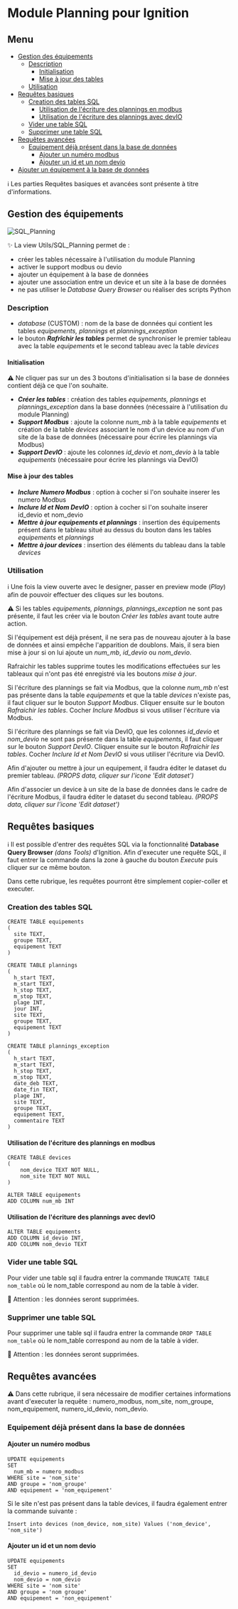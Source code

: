 # Module Planning pour Ignition

## Menu

* [Gestion des équipements](#gestion-des-équipements)
  - [Description](#description)
    - [Initialisation](#initialisation)
    - [Mise à jour des tables](#mise-à-jour-des-tables)
  - [Utilisation](#utilisation)
* [Requêtes basiques](#requêtes-basiques)
  - [Creation des tables SQL](#creation-des-tables-sql)
    - [Utilisation de l'écriture des plannings en modbus](#utilisation-de-l'écriture-des-plannings-en-modbus)
    - [Utilisation de l'écriture des plannings avec devIO](#utilisation-de-l'écriture-des-plannings-avec-devio)
  - [Vider une table SQL](#vider-une-table-sql)
  - [Supprimer une table SQL](#supprimer-une-table-sql)
* [Requêtes avancées](#requêtes-avancées)
  - [Equipement déjà présent dans la base de données](#Equipement-déjà-présent-dans-la-base-de-données)
    - [Ajouter un numéro modbus](#ajouter-un-numéro-modbus)
    - [Ajouter un id et un nom devio](#ajouter-un-id-et-un-nom-devio)
* [Ajouter un équipement à la base de données](#ajouter-un-équipement-à-la-base-de-données)

ℹ️ Les parties Requêtes basiques et avancées sont présente à titre d'informations.

## Gestion des équipements

![SQL_Planning]("https://raw.githubusercontent.com/Prud-homme/image-data-bank/main/HTTP/overview.png")

✨ La view Utils/SQL_Planning permet de :
* créer les tables nécessaire à l'utilisation du module Planning
* activer le support modbus ou devio
* ajouter un équipement à la base de données
* ajouter une association entre un device et un site à la base de données
* ne pas utiliser le *Database Query Browser* ou réaliser des scripts Python

### Description

* *database* (CUSTOM) : nom de la base de données qui contient les tables *equipements, plannings* et *plannings_exception*
* le bouton _**Rafrîchir les tables**_ permet de synchroniser le premier tableau avec la table *equipements* et le second tableau avec la table *devices*

#### Initialisation

⚠️ Ne cliquer pas sur un des 3 boutons d'initialisation si la base de données contient déjà ce que l'on souhaite.

* _**Créer les tables**_ : création des tables *equipements, plannings* et *plannings_exception* dans la base données (nécessaire à l'utilisation du module Planning)
* _**Support Modbus**_ : ajoute la colonne *num_mb* à la table *equipements* et création de la table *devices* associant le nom d'un device au nom d'un site de la base de données (nécessaire pour écrire les plannings via Modbus)
* _**Support DevIO**_ : ajoute les colonnes *id_devio* et *nom_devio* à la table *equipements* (nécessaire pour écrire les plannings via DevIO)

#### Mise à jour des tables

* _**Inclure Numero Modbus**_ : option à cocher si l'on souhaite inserer les numero Modbus
* _**Inclure Id et Nom DevIO**_ : option à cocher si l'on souhaite inserer id_devio et nom_devio
* _**Mettre à jour equipements et plannings**_ : insertion des équipements présent dans le tableau situé au dessus du bouton dans les tables *equipements* et *plannings*
* _**Mettre à jour devices**_ : insertion des éléments du tableau dans la table *devices*

### Utilisation

ℹ️ Une fois la view ouverte avec le designer, passer en preview mode (*Play*) afin de pouvoir effectuer des cliques sur les boutons.

⚠️ Si les tables *equipements, plannings, plannings_exception* ne sont pas présente, il faut les créer via le bouton *Créer les tables* avant toute autre action. 

Si l'équipement est déjà présent, il ne sera pas de nouveau ajouter à la base de données et ainsi empêche l'apparition de doublons. Mais, il sera bien mise à jour si on lui ajoute un *num_mb*, *id_devio* ou *nom_devio*.

Rafraichir les tables supprime toutes les modifications effectuées sur les tableaux qui n'ont pas été enregistré via les boutons *mise à jour*.

Si l'écriture des plannings se fait via Modbus, que la colonne *num_mb* n'est pas présente dans la table *equipements* et que la table *devices* n'existe pas, il faut cliquer sur le bouton *Support Modbus*. Cliquer ensuite sur le bouton *Rafraichir les tables*. Cocher *Inclure Modbus* si vous utiliser l'écriture via Modbus.

Si l'écriture des plannings se fait via DevIO, que les colonnes *id_devio* et *nom_devio* ne sont pas présente dans la table *equipements*, il faut cliquer sur le bouton *Support DevIO*. Cliquer ensuite sur le bouton *Rafraichir les tables*. Cocher *Inclure Id et Nom DevIO* si vous utiliser l'écriture via DevIO.

Afin d'ajouter ou mettre à jour un equipement, il faudra éditer le dataset du premier tableau. *(PROPS data, cliquer sur l'icone 'Edit dataset')*

Afin d'associer un device à un site de la base de données dans le cadre de l'écriture Modbus, il faudra éditer le dataset du second tableau. *(PROPS data, cliquer sur l'icone 'Edit dataset')*

## Requêtes basiques

ℹ️ Il est possible d'entrer des requêtes SQL via la fonctionnalité **Database Query Browser** *(dans Tools)* d'Ignition. Afin d'executer une requête SQL, il faut entrer la commande dans la zone à gauche du bouton *Execute* puis cliquer sur ce même bouton.

Dans cette rubrique, les requêtes pourront être simplement copier-coller et executer.

### Creation des tables SQL

```
CREATE TABLE equipements
(
  site TEXT,
  groupe TEXT,
  equipement TEXT
)
```

```
CREATE TABLE plannings
(
  h_start TEXT,
  m_start TEXT,
  h_stop TEXT,
  m_stop TEXT,
  plage INT,
  jour INT,
  site TEXT,
  groupe TEXT,
  equipement TEXT
)
```

```
CREATE TABLE plannings_exception
(
  h_start TEXT,
  m_start TEXT,
  h_stop TEXT,
  m_stop TEXT,
  date_deb TEXT,
  date_fin TEXT,
  plage INT,
  site TEXT,
  groupe TEXT,
  equipement TEXT,
  commentaire TEXT
)
```

#### Utilisation de l'écriture des plannings en modbus

```
CREATE TABLE devices
(
    nom_device TEXT NOT NULL,
    nom_site TEXT NOT NULL
)
```

```
ALTER TABLE equipements
ADD COLUMN num_mb INT
```

#### Utilisation de l'écriture des plannings avec devIO

```
ALTER TABLE equipements
ADD COLUMN id_devio INT,
ADD COLUMN nom_devio TEXT
```

### Vider une table SQL

Pour vider une table sql il faudra entrer la commande `TRUNCATE TABLE nom_table` où le nom_table correspond au nom de la table à vider.

🚨 Attention : les données seront supprimées.

### Supprimer une table SQL

Pour supprimer une table sql il faudra entrer la commande `DROP TABLE nom_table` où le nom_table correspond au nom de la table à vider.

🚨 Attention : les données seront supprimées.

## Requêtes avancées

⚠️ Dans cette rubrique, il sera nécessaire de modifier certaines informations avant d'executer la requête : numero_modbus, nom_site, nom_groupe, nom_equipement, numero_id_devio, nom_devio.

### Equipement déjà présent dans la base de données

#### Ajouter un numéro modbus 

```
UPDATE equipements 
SET 
  num_mb = numero_modbus
WHERE site = 'nom_site'
AND groupe = 'nom_groupe'
AND equipement = 'nom_equipement'
```

Si le site n'est pas présent dans la table devices, il faudra également entrer la commande suivante : 
```
Insert into devices (nom_device, nom_site) Values ('nom_device', 'nom_site')
```

#### Ajouter un id et un nom devio

```
UPDATE equipements 
SET 
  id_devio = numero_id_devio
  nom_devio = nom_devio
WHERE site = 'nom site'
AND groupe = 'nom groupe'
AND equipement = 'non_equipement'
```